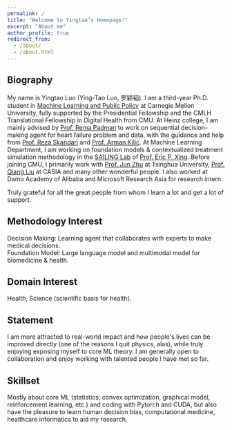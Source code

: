 ```yaml
---
permalink: /
title: "Welcome to Yingtao’s Homepage!"
excerpt: "About me"
author_profile: true
redirect_from: 
  - /about/
  - /about.html
---
```


## Biography
My name is Yingtao Luo (Ying-Tao Luo, 罗颖韬). I am a third-year Ph.D. student in [Machine Learning and Public Policy](https://www.ml.cmu.edu/people/phd-students.html) at Carnegie Mellon University, fully supported by the Presidential Fellowship and the CMLH Translational Fellowship in Digital Health from CMU. At Heinz college, I am mainly advised by [Prof. Rema Padman](https://www.heinz.cmu.edu/faculty-research/profiles/padman-rema) to work on sequential decision-making agent for heart failure problem and data, with the guidance and help from [Prof. Reza Skandari](https://profiles.imperial.ac.uk/r.skandari) and [Prof. Arman Kilic](https://providers.muschealth.org/sc/charleston/arman-kilic-md). At Machine Learning Department, I am working on foundation models & contextualized treatment simulation methodology in the [SAILING Lab](https://sailing-lab.github.io/) of [Prof. Eric P. Xing](http://www.cs.cmu.edu/~epxing/). Before joining CMU, I primarily work with [Prof. Jun Zhu](https://ml.cs.tsinghua.edu.cn/~jun/index.shtml) at Tsinghua University, [Prof. Qiang Liu](https://john-qiangliu.tech/) at CASIA and many other wonderful people. I also worked at Damo Academy of Alibaba and Microsoft Research Asia for research intern. 

Truly grateful for all the great people from whom I learn a lot and get a lot of support. 

## Methodology Interest
Decision Making: Learning agent that collaborates with experts to make medical decisions.  
Foundation Model: Large language model and multimodal model for biomedicine & health.  

## Domain Interest
Health, Science (scientific basis for health).

## Statement
I am more attracted to real-world impact and how people's lives can be improved directly (one of the reasons I quit physics, alas), while truly enjoying exposing myself to core ML theory. I am generally open to collaboration and enjoy working with talented people I have met so far. 

## Skillset
Mostly about core ML (statistics, convex optimization, graphical model, reinforcement learning, etc.) and coding with Pytorch and CUDA, but also have the pleasure to learn human decision bias, computational medicine, healthcare informatics to aid my research.
